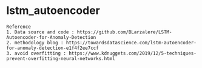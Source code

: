 # lstm_autoencoder
    Reference
    1. Data source and code : https://github.com/BLarzalere/LSTM-Autoencoder-for-Anomaly-Detection
    2. methodology blog : https://towardsdatascience.com/lstm-autoencoder-for-anomaly-detection-e1f4f2ee7ccf
    3. avoid overfitting : https://www.kdnuggets.com/2019/12/5-techniques-prevent-overfitting-neural-networks.html
